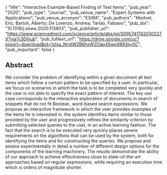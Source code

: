 {
  "title": "Interactive Example-Based Finding of Text Items",
  "pub_year": "2020",
  "pub_type": "Journal",
  "pub_venue_name": "Expert Systems with Applications",
  "pub_venue_acronym": "ESWA",
  "pub_authors": "Medvet, Eric; Bartoli, Alberto; De Lorenzo, Andrea; Tarlao, Fabiano",
  "pub_doi": "10.1016/j.eswa.2020.113403",
  "pub_publisher_url": "https://www.sciencedirect.com/science/article/abs/pii/S095741742030227X?via%3Dihub",
  "pub_fulltext_url": "https://drive.google.com/uc?export=download&id=1zIsa_Nri4WZB6hxWZOap4Swp9893py5C",
  "pub_important": false
}

## Abstract
We consider the problem of identifying within a given document all text items which follow a certain pattern to be specified by a user. In particular, we focus on scenarios in which the task is to be completed very quickly and the user is not able to specify the exact pattern of interest. The key use case corresponds to the interactive exploration of documents in search of snippets that do not fit Boolean, word-based search expressions. We propose an interactive framework in which the user provides examples of the items he is interested in, the system identifies items similar to those provided by the user and progressively refines the similarity criterion by submitting selected queries to the user, in an active learning fashion. The fact that the search is to be executed very quickly places severe requirements on the algorithms that can be used by the system, both for identifying the items and for constructing the queries. We propose and assess experimentally in detail a number of different design options for the components of the learning machinery. The results demonstrate the ability of our approach to achieve effectiveness close to state-of-the-art approaches based on regular expressions, while requiring an execution time which is orders of magnitude shorter.
